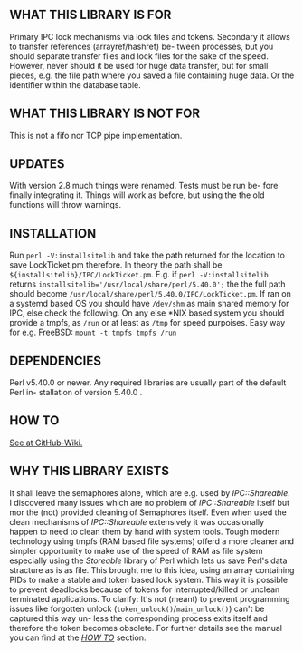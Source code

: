 ## WHAT THIS LIBRARY IS FOR
Primary IPC lock mechanisms via lock files and tokens.
Secondary it allows to transfer references (arrayref/hashref) be-
tween processes, but you should separate transfer files and lock
files for the sake of the speed. However, never should it be used
for huge data transfer, but for small pieces, e.g. the file path
where you saved a file containing huge data. Or the identifier
within the database table.

## WHAT THIS LIBRARY IS NOT FOR
This is not a fifo nor TCP pipe implementation.

## UPDATES
With version 2.8 much things were renamed. Tests must be run be-
fore finally integrating it. Things will work as before, but
using the the old functions will throw warnings.

## INSTALLATION
Run `perl -V:installsitelib` and take the path returned for the
location to save LockTicket.pm therefore. In theory the path
shall be `${installsitelib}/IPC/LockTicket.pm`.
E.g. if `perl -V:installsitelib` returns
`installsitelib='/usr/local/share/perl/5.40.0';` the the full
path should become
`/usr/local/share/perl/5.40.0/IPC/LockTicket.pm`.
If ran on a systemd based OS you should have `/dev/shm` as main
shared memory for IPC, else check the following.
On any else \*NIX based system you should provide a tmpfs, as
`/run` or at least as `/tmp` for speed purpoises.
Easy way for e.g. FreeBSD: `mount -t tmpfs tmpfs /run`

## DEPENDENCIES
Perl v5.40.0 or newer.
Any required libraries are usually part of the default Perl in-
stallation of version 5.40.0 .

## HOW TO <a name="howto"></a>
[See at GitHub-Wiki.](https://github.com/DomAsProgrammer/perl-IPC-LockTicket/wiki/How-to)

## WHY THIS LIBRARY EXISTS
It shall leave the semaphores alone, which are e.g. used by
*IPC::Shareable*. I discovered many issues which are no problem
of *IPC::Shareable* itself but mor the (not) provided cleaning of
Semaphores itself. Even when used the clean mechanisms of
*IPC::Shareable* extensively it was occasionally happen to need
to clean them by hand with system tools. Tough modern technology
using tmpfs (RAM based file systems) offerd a more cleaner and
simpler opportunity to make use of the speed of RAM as file
system especially using the *Storeable* library of Perl which
lets us save Perl's data stracture as is as file. This brought
me to this idea, using an array containing PIDs to make a stable
and token based lock system. This way it is possible to prevent
deadlocks because of tokens for interrupted/killed or unclean
terminated applications. To clarify: It's not (meant) to prevent
programming issues like forgotten unlock
(`token_unlock()`/`main_unlock()`) can't be captured this way un-
less the corresponding process exits itself and therefore the
token becomes obsolete. For further details see the manual you
can find at the [*HOW TO*](#howto) section.
